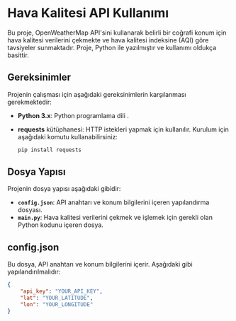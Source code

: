 # Hava Kalitesi API Kullanımı

Bu proje, OpenWeatherMap API'sini kullanarak belirli bir coğrafi konum için hava kalitesi verilerini çekmekte ve hava kalitesi indeksine (AQI) göre tavsiyeler sunmaktadır. Proje, Python ile yazılmıştır ve kullanımı oldukça basittir.

## Gereksinimler

Projenin çalışması için aşağıdaki gereksinimlerin karşılanması gerekmektedir:

- **Python 3.x**: Python programlama dili .
- **requests** kütüphanesi: HTTP istekleri yapmak için kullanılır. Kurulum için aşağıdaki komutu kullanabilirsiniz:

    ```bash
    pip install requests
    ```

## Dosya Yapısı

Projenin dosya yapısı aşağıdaki gibidir:

- **`config.json`**: API anahtarı ve konum bilgilerini içeren yapılandırma dosyası.
- **`main.py`**: Hava kalitesi verilerini çekmek ve işlemek için gerekli olan Python kodunu içeren dosya.

## config.json

Bu dosya, API anahtarı ve konum bilgilerini içerir. Aşağıdaki gibi yapılandırılmalıdır:

```json
{
    "api_key": "YOUR_API_KEY",
    "lat": "YOUR_LATITUDE",
    "lon": "YOUR_LONGITUDE"
}
